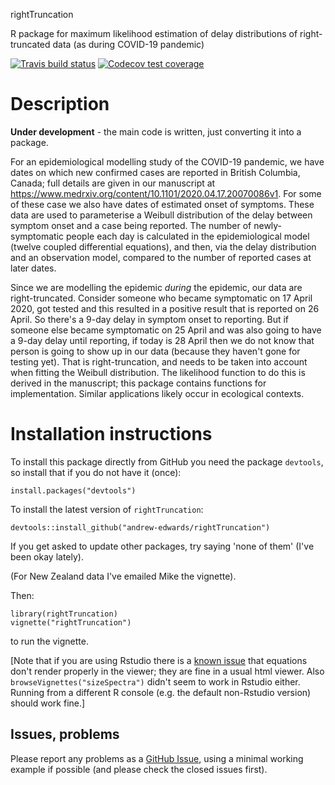 rightTruncation

R package for maximum likelihood estimation of delay distributions of right-truncated data (as during COVID-19 pandemic)

<!-- badges: start -->
[![Travis build status](https://travis-ci.org/andrew-edwards/rightTruncation.svg?branch=master)](https://travis-ci.org/andrew-edwards/rightTruncation)
[![Codecov test coverage](https://codecov.io/gh/andrew-edwards/rightTruncation/branch/master/graph/badge.svg)](https://codecov.io/gh/andrew-edwards/rightTruncation?branch=master)
<!-- badges: end -->

# Description

**Under development** - the main code is written, just converting it into a package.

For an epidemiological modelling study of the COVID-19 pandemic, we have dates on which new confirmed cases are reported in British Columbia, Canada; full details are given in our manuscript at https://www.medrxiv.org/content/10.1101/2020.04.17.20070086v1. For some of these case we also have dates of estimated onset of symptoms. These data are used to parameterise a Weibull distribution of the delay between symptom onset and a case being reported. The number of newly-symptomatic people each day is calculated in the epidemiological model (twelve coupled differential equations), and then, via the delay distribution and an observation model, compared to the number of reported cases at later dates. 

Since we are modelling the epidemic *during* the epidemic, our data are right-truncated. Consider someone who became symptomatic on 17 April 2020, got tested and this resulted in a positive result that is reported on 26 April. So there's a 9-day delay in symptom onset to reporting. But if someone else became symptomatic on 25 April and was also going to have a 9-day delay until reporting, if today is 28 April then we do not know that person is going to show up in our data (because they haven't gone for testing yet). That is right-truncation, and needs to be taken into account when fitting the Weibull distribution. The likelihood function to do this is derived in the manuscript; this package contains functions for implementation. Similar applications likely occur in ecological contexts.

# Installation instructions

To install this package directly from GitHub you need the package `devtools`, so install that if you do not have it (once):

```
install.packages("devtools")
```

To install the latest version of `rightTruncation`:

```
devtools::install_github("andrew-edwards/rightTruncation")
```

If you get asked to update other packages, try saying 'none of them' (I've been okay lately).

(For New Zealand data I've emailed Mike the vignette).

Then:
```
library(rightTruncation)
vignette("rightTruncation")
```
to run the vignette.

[Note that if you are using Rstudio there is a [known issue](https://github.com/rstudio/rstudio/issues/2253) that equations don't render properly in the viewer; they are fine in a usual html viewer. Also `browseVignettes("sizeSpectra")` didn't seem to work in Rstudio either. Running from a different R console (e.g. the default non-Rstudio version) should work fine.]

## Issues, problems

Please report any problems as a [GitHub Issue](https://github.com/andrew-edwards/rightTruncation/issues), using a minimal working example if possible (and please check the closed issues first).

